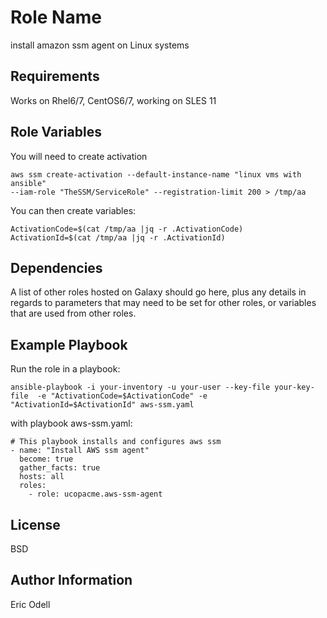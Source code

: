 Role Name
=========

install amazon ssm agent on Linux systems

Requirements
------------

Works on Rhel6/7, CentOS6/7, working on SLES 11

Role Variables
--------------

You will need to create activation 

```
aws ssm create-activation --default-instance-name "linux vms with ansible"
--iam-role "TheSSM/ServiceRole" --registration-limit 200 > /tmp/aa
```
You can then create variables:

```
ActivationCode=$(cat /tmp/aa |jq -r .ActivationCode)
ActivationId=$(cat /tmp/aa |jq -r .ActivationId)
 ```

Dependencies
------------

A list of other roles hosted on Galaxy should go here, plus any details in
regards to parameters that may need to be set for other roles, or variables that
are used from other roles.

Example Playbook
----------------

Run the role in a playbook:

```
ansible-playbook -i your-inventory -u your-user --key-file your-key-file  -e "ActivationCode=$ActivationCode" -e "ActivationId=$ActivationId" aws-ssm.yaml
```

with playbook aws-ssm.yaml:

```
# This playbook installs and configures aws ssm
- name: "Install AWS ssm agent"
  become: true
  gather_facts: true
  hosts: all
  roles:
    - role: ucopacme.aws-ssm-agent
```

License
-------

BSD

Author Information
------------------

Eric Odell
